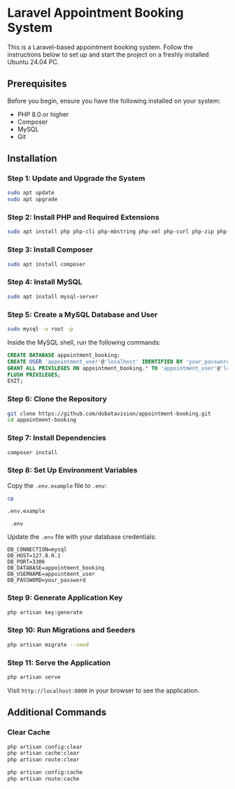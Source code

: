
# Laravel Appointment Booking System

This is a Laravel-based appointment booking system. Follow the instructions below to set up and start the project on a freshly installed Ubuntu 24.04 PC.

## Prerequisites

Before you begin, ensure you have the following installed on your system:

- PHP 8.0 or higher
- Composer
- MySQL
- Git

## Installation

### Step 1: Update and Upgrade the System

```bash
sudo apt update
sudo apt upgrade
```

### Step 2: Install PHP and Required Extensions

```bash
sudo apt install php php-cli php-mbstring php-xml php-curl php-zip php-mysql php-gd php-bcmath php-json php-tokenizer php-pear php-dev
```

### Step 3: Install Composer

```bash
sudo apt install composer
```

### Step 4: Install MySQL

```bash
sudo apt install mysql-server
```


### Step 5: Create a MySQL Database and User

```bash
sudo mysql -u root -p
```

Inside the MySQL shell, run the following commands:

```sql
CREATE DATABASE appointment_booking;
CREATE USER 'appointment_user'@'localhost' IDENTIFIED BY 'your_password';
GRANT ALL PRIVILEGES ON appointment_booking.* TO 'appointment_user'@'localhost';
FLUSH PRIVILEGES;
EXIT;
```

### Step 6: Clone the Repository

```bash
git clone https://github.com/dobatavision/appointment-booking.git
cd appointment-booking
```

### Step 7: Install Dependencies

```bash
composer install
```

### Step 8: Set Up Environment Variables

Copy the `.env.example` file to `.env`:

```bash
cp 

.env.example

 .env
```

Update the `.env` file with your database credentials:

```env
DB_CONNECTION=mysql
DB_HOST=127.0.0.1
DB_PORT=3306
DB_DATABASE=appointment_booking
DB_USERNAME=appointment_user
DB_PASSWORD=your_password
```

### Step 9: Generate Application Key

```bash
php artisan key:generate
```

### Step 10: Run Migrations and Seeders

```bash
php artisan migrate --seed
```

### Step 11: Serve the Application

```bash
php artisan serve
```

Visit `http://localhost:8000` in your browser to see the application.

## Additional Commands

### Clear Cache

```bash
php artisan config:clear
php artisan cache:clear
php artisan route:clear

php artisan config:cache
php artisan route:cache
```

